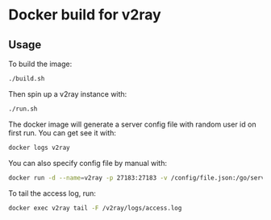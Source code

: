 Docker build for v2ray
=======================

Usage
-----

To build the image:

```bash
./build.sh
```

Then spin up a v2ray instance with:

```bash
./run.sh
```

The docker image will generate a server config file with random user id on first run.
You can get see it with:

```bash
docker logs v2ray
```

You can also specify config file by manual with:

```bash
docker run -d --name=v2ray -p 27183:27183 -v /config/file.json:/go/server-config.json $USER/v2ray
```

To tail the access log, run:

```bash
docker exec v2ray tail -F /v2ray/logs/access.log
```
